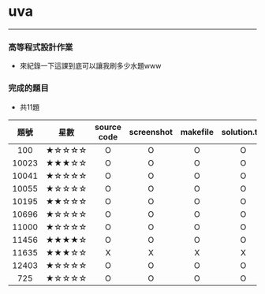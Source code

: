 # uva
---
### 高等程式設計作業
- 來紀錄一下這課到底可以讓我刷多少水題www

### 完成的題目
- 共11題

| 題號 | 星數 | source code | screenshot | makefile | solution.txt |
| :--------: | :--------: | :--------: | :--------: | :--------: | :--------: |
| 100 | ★☆☆☆☆ | O | O | O | O |
| 10023 | ★★★☆☆ | O | O | O | O |
| 10041 | ★☆☆☆☆ | O | O | O | O |
| 10055 | ★☆☆☆☆ | O | O | O | O |
| 10195 | ★★☆☆☆ | O | O | O | O |
| 10696 | ★☆☆☆☆ | O | O | O | O |
| 11000 | ★☆☆☆☆ | O | O | O | O |
| 11456 | ★★★★☆ | O | O | O | O |
| 11635 | ★★★☆☆ | X | X | X | X |
| 12403 | ★☆☆☆☆ | O | O | O | O |
| 725 | ★☆☆☆☆ | O | O | O | O |
